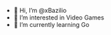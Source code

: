- 👋 Hi, I’m @xBazilio
- 👀 I’m interested in Video Games
- 🌱 I’m currently learning Go

<!---
xBazilio/xBazilio is a ✨ special ✨ repository because its `README.md` (this file) appears on your GitHub profile.
You can click the Preview link to take a look at your changes.
--->

